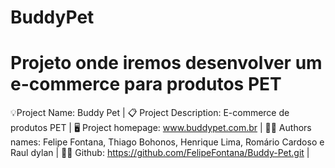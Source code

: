 # BuddyPet
Projeto onde iremos desenvolver um e-commerce para produtos PET
===============================================================
💡Project Name: Buddy Pet | 
📋 Project Description: E-commerce de produtos PET |
🖥️ Project homepage: www.buddypet.com.br |
👨‍💻 Authors names: Felipe Fontana, Thiago Bohonos, Henrique Lima, Romário Cardoso e Raul dylan |
👨‍💻 Github: https://github.com/FelipeFontana/Buddy-Pet.git |